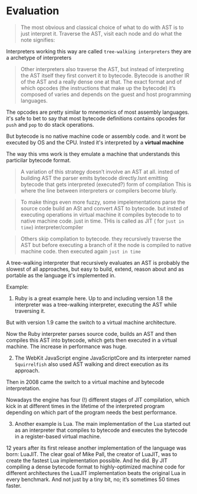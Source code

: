 # Evaluation

> The most obvious and classical choice of what to do with AST is to just interpret it.
Traverse the AST, visit each node and do what the note signifies: 


Interpreters working this way are called `tree-walking interpreters` they are a archetype of interpreters



> Other interpreters also traverse the AST, but instead of interpreting the AST itself
they first convert it to bytecode. Bytecode is another IR of the AST and a really dense one at that. 
The exact format and of which opcodes (the instructions that make up the bytecode) 
it’s composed of varies and depends on the guest and host programming languages.


The opcodes are pretty similar to mnemonics of most assembly languages. it's safe to bet to say that
most bytecode definitions contains opcodes for `push` and `pop` to do stack operations.

But bytecode is no native machine code or assembly code. and it wont be executed by OS and the CPU. 
Insted it's interpreted by a **virtual machine**

The way this vms work is they emulate a machine that understands this particilar bytecode format. 


> A variation of this strategy doesn’t involve an AST at all. insted of building AST the parser emits
bytecode directly.Isnt emitting bytecode that gets interpreted (executed?) form of compilation 
This is where the line between interpreters or compilers become blurly.

> To make things even more fuzzy, some impelementations parse the source code build an ASt and convert 
AST to bytecode. but insted of executing operations in virtual machine it compiles bytecode to to 
native machine code. just in time. THis is called as JIT ( for `just in time`) interpreter/compiler


> Others skip compilation to bytecode. they recursively traverse the AST but before executing a 
branch of it the node is compiled to native machine code. then executed again `just in time`


A tree-walking interpreter that recursively evaluates an AST is probably the slowest of all approaches,
but easy to build, extend, reason about and as portable as the language it's implemented in.


Example: 

1. Ruby is a great example here. Up to and including version 1.8 the interpreter was a tree-walking interpreter,
executing the AST while traversing it. 

But with version 1.9 came the switch to a virtual machine architecture. 

Now the Ruby interpreter parses source code, builds an AST and then compiles this AST into bytecode, 
which gets then executed in a virtual machine. The increase in performance was huge.

2. The WebKit JavaScript engine JavaScriptCore and its interpreter named `Squirrelfish`
also used AST walking and direct execution as its approach. 

Then in 2008 came the switch to a virtual machine and bytecode interpretation. 

Nowadays the engine has four (!) different stages of JIT compilation, which kick in at different times 
in the lifetime of the interpreted program depending on which part of the program needs the best performance.

3. Another example is Lua. The main implementation of the Lua started out as an interpreter that compiles 
to bytecode and executes the bytecode in a register-based virtual machine. 

12 years after its first release another implementation of the language was born: LuaJIT. 
The clear goal of Mike Pall, the creator of LuaJIT, was to create the fastest Lua implementation possible.
And he did. By JIT compiling a dense bytecode format to highly-optimized machine code for
different architectures the LuaJIT implementation beats the original Lua in every benchmark. 
And not just by a tiny bit, no; it’s sometimes 50 times faster.
